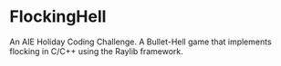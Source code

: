 # FlockingHell

An AIE Holiday Coding Challenge. A Bullet-Hell game that implements flocking in C/C++ using the Raylib framework.
